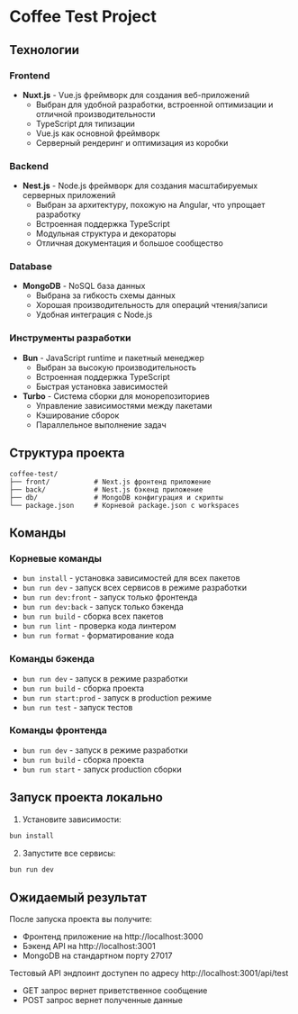 # Coffee Test Project

## Технологии

### Frontend

- **Nuxt.js** - Vue.js фреймворк для создания веб-приложений
  - Выбран для удобной разработки, встроенной оптимизации и отличной производительности
  - TypeScript для типизации
  - Vue.js как основной фреймворк
  - Серверный рендеринг и оптимизация из коробки

### Backend

- **Nest.js** - Node.js фреймворк для создания масштабируемых серверных приложений
  - Выбран за архитектуру, похожую на Angular, что упрощает разработку
  - Встроенная поддержка TypeScript
  - Модульная структура и декораторы
  - Отличная документация и большое сообщество

### Database

- **MongoDB** - NoSQL база данных
  - Выбрана за гибкость схемы данных
  - Хорошая производительность для операций чтения/записи
  - Удобная интеграция с Node.js

### Инструменты разработки

- **Bun** - JavaScript runtime и пакетный менеджер
  - Выбран за высокую производительность
  - Встроенная поддержка TypeScript
  - Быстрая установка зависимостей
- **Turbo** - Система сборки для монорепозиториев
  - Управление зависимостями между пакетами
  - Кэширование сборок
  - Параллельное выполнение задач

## Структура проекта

```
coffee-test/
├── front/           # Next.js фронтенд приложение
├── back/            # Nest.js бэкенд приложение
├── db/              # MongoDB конфигурация и скрипты
└── package.json     # Корневой package.json с workspaces
```

## Команды

### Корневые команды

- `bun install` - установка зависимостей для всех пакетов
- `bun run dev` - запуск всех сервисов в режиме разработки
- `bun run dev:front` - запуск только фронтенда
- `bun run dev:back` - запуск только бэкенда
- `bun run build` - сборка всех пакетов
- `bun run lint` - проверка кода линтером
- `bun run format` - форматирование кода

### Команды бэкенда

- `bun run dev` - запуск в режиме разработки
- `bun run build` - сборка проекта
- `bun run start:prod` - запуск в production режиме
- `bun run test` - запуск тестов

### Команды фронтенда

- `bun run dev` - запуск в режиме разработки
- `bun run build` - сборка проекта
- `bun run start` - запуск production сборки

## Запуск проекта локально

1. Установите зависимости:

```bash
bun install
```

2. Запустите все сервисы:

```bash
bun run dev
```

## Ожидаемый результат

После запуска проекта вы получите:

- Фронтенд приложение на http://localhost:3000
- Бэкенд API на http://localhost:3001
- MongoDB на стандартном порту 27017

Тестовый API эндпоинт доступен по адресу http://localhost:3001/api/test

- GET запрос вернет приветственное сообщение
- POST запрос вернет полученные данные
